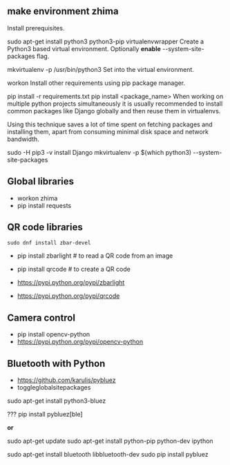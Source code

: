 
make environment **zhima**
--------------------------

Install prerequisites.

sudo apt-get install python3 python3-pip virtualenvwrapper
Create a Python3 based virtual environment. Optionally **enable** --system-site-packages flag.

mkvirtualenv -p /usr/bin/python3 <venv-name>
Set into the virtual environment.

workon <venv-name>
Install other requirements using pip package manager.

pip install -r requirements.txt
pip install <package_name>
When working on multiple python projects simultaneously it is usually recommended to install common packages like Django globally and then reuse them in virtualenvs.

Using this technique saves a lot of time spent on fetching packages and installing them, apart from consuming minimal disk space and network bandwidth.

sudo -H pip3 -v install Django
mkvirtualenv -p $(which python3) --system-site-packages <venv-name>

Global libraries
----------------

- workon zhima
- pip install requests


QR code libraries
-----------------

````
sudo dnf install zbar-devel
````
- pip install zbarlight  # to read a QR code from an image
- pip install qrcode  # to create a QR code

- https://pypi.python.org/pypi/zbarlight
- https://pypi.python.org/pypi/qrcode


Camera control
--------------
- pip install opencv-python
- https://pypi.python.org/pypi/opencv-python

Bluetooth with Python
---------------------
- https://github.com/karulis/pybluez
- toggleglobalsitepackages

sudo apt-get install python3-bluez

??? pip install pybluez[ble]

**or**

sudo apt-get update
sudo apt-get install python-pip python-dev ipython

sudo apt-get install bluetooth libbluetooth-dev
sudo pip install pybluez



